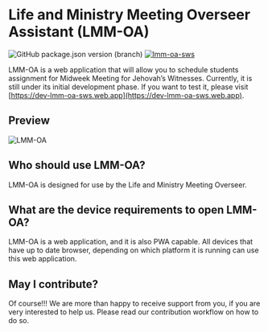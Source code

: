 # Life and Ministry Meeting Overseer Assistant (LMM-OA)

![GitHub package.json version (branch)](https://img.shields.io/github/package-json/v/sws2apps/lmm-oa-sws/alpha)
[![lmm-oa-sws](https://img.shields.io/endpoint?url=https://dashboard.cypress.io/badge/simple/rfu8xk&style=plastic&logo=cypress)](https://dashboard.cypress.io/projects/rfu8xk/runs)

LMM-OA is a web application that will allow you to schedule students assignment for Midweek Meeting for Jehovah’s Witnesses. Currently, it is still under its initial development phase. If you want to test it, please visit [https://dev-lmm-oa-sws.web.app](https://dev-lmm-oa-sws.web.app).

## Preview

![LMM-OA](https://user-images.githubusercontent.com/26148770/170794436-1368d227-bd0f-482b-b7a8-c89d66787362.png)

## Who should use LMM-OA?

LMM-OA is designed for use by the Life and Ministry Meeting Overseer.

## What are the device requirements to open LMM-OA?

LMM-OA is a web application, and it is also PWA capable. All devices that have up to date browser, depending on which platform it is running can use this web application.

## May I contribute?

Of course!!! We are more than happy to receive support from you, if you are very interested to help us. Please read our contribution workflow on how to do so.
